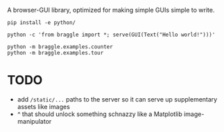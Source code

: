 A browser-GUI library, optimized for making simple GUIs simple to write.

```
pip install -e python/

python -c 'from braggle import *; serve(GUI(Text("Hello world!")))'

python -m braggle.examples.counter
python -m braggle.examples.tour
```

# TODO
- add `/static/...` paths to the server so it can serve up supplementary assets like images
- ^ that should unlock something schnazzy like a Matplotlib image-manipulator
